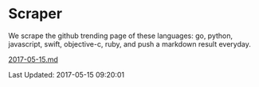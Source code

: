 # Scraper

We scrape the github trending page of these languages: go, python, javascript, swift, objective-c, ruby, and push a markdown result everyday.

[2017-05-15.md](https://github.com/henson/Scraper/blob/master/2017-05-15.md)

Last Updated: 2017-05-15 09:20:01